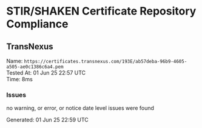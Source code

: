 # STIR/SHAKEN Certificate Repository Compliance

## TransNexus

Name: `https://certificates.transnexus.com/193E/ab57deba-96b9-4605-a505-ae0c1386c6a4.pem`\
Tested At: 01 Jun 25 22:57 UTC\
Time: 8ms

### Issues

no warning, or error, or notice date level issues were found

Generated: 01 Jun 25 22:59 UTC